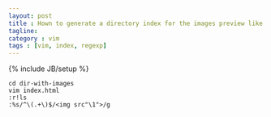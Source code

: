 ```yaml
---
layout: post
title : Hown to generate a directory index for the images preview like a true vimmer.
tagline:
category : vim
tags : [vim, index, regexp]
---
```

{% include JB/setup %}

    cd dir-with-images
    vim index.html
    :r!ls
    :%s/^\(.+\)$/<img src"\1">/g

